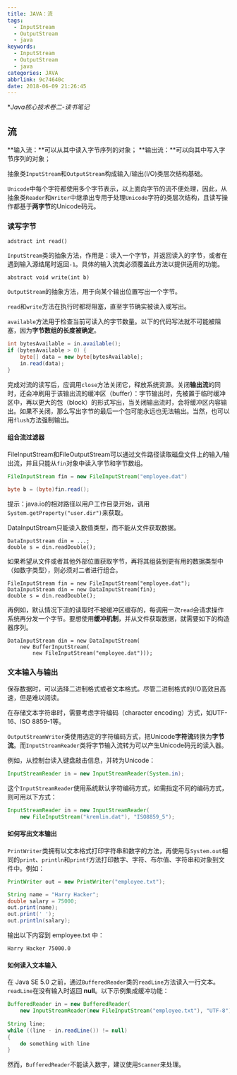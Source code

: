```yaml
---
title: JAVA：流
tags:
  - InputStream
  - OutputStream
  - java
keywords:
  - InputStream
  - OutputStream
  - java
categories: JAVA
abbrlink: 9c74640c
date: 2018-06-09 21:26:45
---
```

**Java核心技术卷二-读书笔记*
## 流
**输入流：**可以从其中读入字节序列的对象；
**输出流：**可以向其中写入字节序列的对象；

抽象类`InputStream`和`OutputStream`构成输入/输出(I/O)类层次结构基础。

`Unicode`中每个字符都使用多个字节表示，以上面向字节的流不便处理，因此，从抽象类`Reader`和`Writer`中继承出专用于处理`Unicode`字符的类层次结构，且读写操作都基于**两字节**的Unicode码元。
<!--more-->
### 读写字节
`adstract int read()`

`InputStream`类的抽象方法，作用是：读入一个字节，并返回读入的字节，或者在遇到输入源结尾时返回`-1`。具体的输入流类必须覆盖此方法以提供适用的功能。

`abstract void write(int b)`

`OutputStream`的抽象方法，用于向某个输出位置写出一个字节。

`read`和`write`方法在执行时都将阻塞，直至字节确实被读入或写出。

`available`方法用于检查当前可读入的字节数量。以下的代码写法就不可能被阻塞，因为**字节数组的长度被确定**。

```java
int bytesAvailable = in.available();
if (bytesAvailable > 0) {
	byte[] data = new byte[bytesAvailable];
	in.read(data);
}
```
完成对流的读写后，应调用`close`方法关闭它，释放系统资源。关闭**输出流**的同时，还会冲刷用于该输出流的缓冲区（buffer）：字节输出时，先被置于临时缓冲区中，再以更大的包（block）的形式写出，当关闭输出流时，会将缓冲区内容输出。如果不关闭，那么写出字节的最后一个包可能永远也无法输出。当然，也可以用`flush`方法强制输出。

#### 组合流过滤器
FileInputStream和FileOutputStream可以通过文件路径读取磁盘文件上的输入/输出流，并且只能从`fin`对象中读入字节和字节数组。

```java
FileInputStream fin = new FileInputStream("employee.dat")

byte b = (byte)fin.read();
```

提示：java.io的相对路径以用户工作目录开始，调用`System.getProperty("user.dir")`来获取。

DataInputStream只能读入数值类型，而不能从文件获取数据。

```
DataInputStream din = ...;
double s = din.readDouble();
```

如果希望从文件或者其他外部位置获取字节，再将其组装到更有用的数据类型中（如数字类型），则必须对二者进行组合。

```
FileInputStream fin = new FileInputStream("employee.dat");
DataInputStream din = new DataInputStream(fin);
double s = din.readDouble();
```

再例如，默认情况下流的读取时不被缓冲区缓存的，每调用一次`read`会请求操作系统再分发一个字节。要想使用**缓冲机制**，并从文件获取数据，就需要如下的构造器序列。

```
DataInputStream din = new DataInputStream(
	new BufferInputStream(
		new FileInputStream("employee.dat")));
```
### 文本输入与输出
保存数据时，可以选择二进制格式或者文本格式。尽管二进制格式的I/O高效且高速，但是难以阅读。

在存储文本字符串时，需要考虑字符编码（character encoding）方式，如UTF-16、ISO 8859-1等。

`OutputStreamWriter`类使用选定的字符编码方式，把Unicode**字符流**转换为**字节流**。而`InputStreamReader`类将字节输入流转为可以产生Unicode码元的读入器。

例如，从控制台读入键盘敲击信息，并转为Unicode：

```java
InputStreamReader in = new InputStreamReader(System.in);
```

这个`InputStreamReader`使用系统默认字符编码方式，如需指定不同的编码方式，则可用以下方式：

```java
InputStreamReader in = new InputStreamReader(
	new FileInputStream("kremlin.dat"), "ISO8859_5");
```

#### 如何写出文本输出
`PrintWriter`类拥有以文本格式打印字符串和数字的方法，再使用与`System.out`相同的`print`、`println`和`printf`方法打印数字、字符、布尔值、字符串和对象到文件中。例如：

```java
PrintWriter out = new PrintWriter("employee.txt");

String name = "Harry Hacker";
double salary = 75000;
out.print(name);
out.print(' ');
out.println(salary);
```
输出以下内容到 employee.txt 中：

```
Harry Hacker 75000.0
```

#### 如何读入文本输入
在 Java SE 5.0 之前，通过`BufferedReader`类的`readLine`方法读入一行文本。`readLine`在没有输入时返回 **null**。以下示例集成缓冲功能：

```java
BufferedReader in = new BufferedReader(
	new InputStreamReader(new FileInputStream("employee.txt"), "UTF-8"));
	
String line;
while ((line - in.readLine()) != null) 
{
	do something with line
}
```
然而，`BufferedReader`不能读入数字，建议使用`Scanner`来处理。





